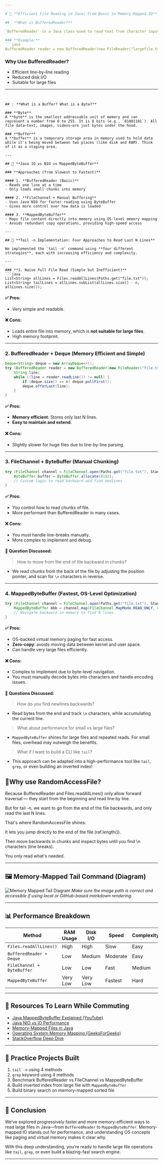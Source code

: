 ```yaml
---

# 📖 **Efficient File Reading in Java: From Basic to Memory-Mapped IO**

##  **What is BufferedReader?**

`BufferedReader` is a Java class used to read text from character input streams efficiently. It’s “buffered” because it reads chunks of characters into a buffer, minimizing the number of I/O calls (which are expensive).

### **Example:**
```java
BufferedReader reader = new BufferedReader(new FileReader("largefile.txt"));
```

### **Why Use BufferedReader?**
- Efficient line-by-line reading
- Reduced disk I/O
- Suitable for large files

---
```


## 💡 **What is a Buffer? What is a Byte?**

### **Byte**
A **byte** is the smallest addressable unit of memory and can represent a number from 0 to 255. It is 8 bits (e.g., `01001101`). All file data—text, images, videos—are just bytes under the hood.

### **Buffer**
A **buffer** is a temporary storage area in memory used to hold data while it's being moved between two places (like disk and RAM). Think of it as a staging area.

---

## 🔁 **Java IO vs NIO vs MappedByteBuffer**

### **Approaches (from Slowest to Fastest)**

#### 1. **BufferedReader (Basic)**
- Reads one line at a time
- Only loads small chunks into memory

#### 2. **FileChannel + Manual Buffering**
- Uses Java NIO for faster reading using ByteBuffer
- Gives more control over how data is loaded

#### 3. **MappedByteBuffer**
- Maps file content directly into memory using OS-level memory mapping
- Avoids redundant copy operations, providing high-speed access

---

## 📂 **Tail -n Implementation: Four Approaches to Read Last N Lines**

We implemented the `tail -n` command using **four different strategies**, each with increasing efficiency and complexity.

---

### **1. Naive Full File Read (Simple but Inefficient)**
```java
List<String> allLines = Files.readAllLines(Paths.get("file.txt"));
List<String> tailLines = allLines.subList(allLines.size() - n, allLines.size());
```

#### ✅ Pros:
- Very simple and readable.

#### ❌ Cons:
- Loads entire file into memory, which is **not suitable for large files**.
- High memory footprint.

---

### **2. BufferedReader + Deque (Memory Efficient and Simple)**
```java
Deque<String> deque = new ArrayDeque<>();
try (BufferedReader reader = new BufferedReader(new FileReader("file.txt"))) {
    String line;
    while ((line = reader.readLine()) != null) {
        if (deque.size() == n) deque.pollFirst();
        deque.offerLast(line);
    }
}
```

#### ✅ Pros:
- **Memory efficient**: Stores only last N lines.
- **Easy to maintain and extend**.

#### ❌ Cons:
- Slightly slower for huge files due to line-by-line parsing.

---

### **3. FileChannel + ByteBuffer (Manual Chunking)**
```java
try (FileChannel channel = FileChannel.open(Paths.get("file.txt"), StandardOpenOption.READ)) {
    ByteBuffer buffer = ByteBuffer.allocate(8192);
    // Custom logic to read backward and find newlines
}
```

#### ✅ Pros:
- You control how to read chunks of file.
- More performant than BufferedReader in many cases.

#### ❌ Cons:
- You must handle line-breaks manually.
- More complex to implement and debug.

#### 🧠 Question Discussed:
> How to move from the end of file backward in chunks?
- We read chunks from the back of the file by adjusting the position pointer, and scan for `\n` characters in reverse.

---

### **4. MappedByteBuffer (Fastest, OS-Level Optimization)**
```java
try (FileChannel channel = FileChannel.open(Paths.get("file.txt"), StandardOpenOption.READ)) {
    MappedByteBuffer mbb = channel.map(FileChannel.MapMode.READ_ONLY, 0, channel.size());
    // Navigate backward in memory to find N lines
}
```

#### ✅ Pros:
- OS-backed virtual memory paging for fast access.
- **Zero-copy**: avoids moving data between kernel and user space.
- Can handle very large files efficiently.

#### ❌ Cons:
- Complex to implement due to byte-level navigation.
- You must manually decode bytes into characters and handle encoding issues.

#### 🧠 Questions Discussed:
> How do you find newlines backwards?
- Read bytes from the end and track `\n` characters, while accumulating the current line.

> What about performance for small vs large files?
- `MappedByteBuffer` shines for large files and repeated reads. For small files, overhead may outweigh the benefits.

> What if I want to build a CLI like `tail`?
- This approach can be adapted into a high-performance tool like `tail`, `grep`, or even building an inverted index!

## 🧠Why use RandomAccessFile?
Because BufferedReader and Files.readAllLines() only allow forward traversal — they start from the beginning and read line by line.

But for tail -n, we want to go from the end of the file backwards, and only read the last N lines.

That's where RandomAccessFile shines:

It lets you jump directly to the end of the file (raf.length()).

Then move backwards in chunks and inspect bytes until you find \n characters (line breaks).

You only read what's needed.

---

## 🖼️ **Memory-Mapped Tail Command (Diagram)**

![Memory Mapped Tail Diagram](/example_image.png)
*Make sure the image path is correct and accessible if using local or GitHub-based markdown rendering.*

---

## 📊 **Performance Breakdown**
| Method | RAM Usage | Disk I/O | Speed | Complexity |
|--------|-----------|----------|--------|------------|
| `Files.readAllLines()` | High | High | Slow | Easy |
| `BufferedReader + Deque` | Low | Medium | Moderate | Easy |
| `FileChannel + ByteBuffer` | Low | Low | Fast | Medium |
| `MappedByteBuffer` | Very Low | Very Low | Fastest | Hard |

---

## 📘 **Resources To Learn While Commuting**

- [Java MappedByteBuffer Explained (YouTube)](https://www.youtube.com/watch?v=UlZcFLu3kCg)
- [Java NIO vs IO Performance](https://www.baeldung.com/java-nio-vs-io)
- [Memory-Mapped Files in Java](https://www.baeldung.com/java-memory-mapped-file)
- [Operating System Memory Mapping (GeeksForGeeks)](https://www.geeksforgeeks.org/memory-mapped-files-in-os/)
- [StackOverflow Deep Dive](https://stackoverflow.com/questions/1605332/java-nio-filechannel-versus-fileoutputstream-performance-usefulness)

---

## 📌 **Practice Projects Built**

1. `tail -n` using 4 methods
2. `grep` keyword using 4 methods
3. Benchmark BufferedReader vs FileChannel vs MappedByteBuffer
4. Build inverted index from large file with `MappedByteBuffer`
5. Build binary search on memory-mapped sorted file

---

## 📝 **Conclusion**

We’ve explored progressively faster and more memory-efficient ways to read large files in Java—from `BufferedReader` to `MappedByteBuffer`. Memory-mapped IO stands out for performance, and understanding OS concepts like paging and virtual memory makes it clear why.

With this deep understanding, you're ready to handle large file operations like `tail`, `grep`, or even build a blazing-fast search engine.

---
